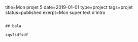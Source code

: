 title=Mon projet 5
date=2019-01-01
type=project
tags=projet
status=published
exerpt=Mon super text d'intro
~~~~~~

## bala

sqsfsdfsdf